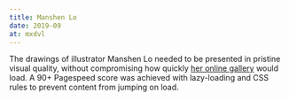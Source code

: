 ```yaml
---
title: Manshen Lo
date: 2019-09
at: mxdvl
---
```


The drawings of illustrator Manshen Lo needed to be presented in pristine visual quality, without compromising how quickly [her online gallery][] would load. A 90+ Pagespeed score was achieved with lazy-loading and CSS rules to prevent content from jumping on load.

[her online gallery]: https://manshenlo.com/